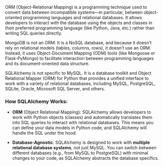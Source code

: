 ORM (Object-Relational Mapping) is a programming technique used to convert data between incompatible systems—in particular, between object-oriented programming languages and relational databases. It allows developers to interact with the database using the objects and classes in their preferred programming language (like Python, Java, etc.) rather than writing SQL queries directly.

MongoDB is not an ORM: It is a NoSQL database, and because it doesn’t rely on relational models (tables, columns, rows), it doesn’t use an ORM. Instead, it uses Object-Document Mapping (ODM) tools (like Mongoose or Flask-PyMongo) to facilitate interaction between programming languages and its document-oriented data structure.

SQLAlchemy is not specific to MySQL. It is a database toolkit and Object Relational Mapper (ORM) for Python that provides a unified interface to work with a variety of relational databases, including MySQL, PostgreSQL, SQLite, Oracle, Microsoft SQL Server, and others.

### How SQLAlchemy Works:

-   **ORM** (Object Relational Mapping): SQLAlchemy allows developers to work with Python objects (classes) and automatically translates them into SQL queries to interact with relational databases. This means you can define your data models in Python code, and SQLAlchemy will handle the SQL under the hood.
    
-   **Database-Agnostic**: SQLAlchemy is designed to work with **multiple relational database systems**, not just MySQL. You can switch between different databases (e.g., from MySQL to PostgreSQL) with minimal changes to your code, as SQLAlchemy abstracts the database specifics.
